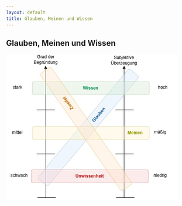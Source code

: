 ```yaml
---
layout: default
title: Glauben, Meinen und Wissen
---
```


## Glauben, Meinen und Wissen

![Glauben, Meinen und Wissen](pages/img/glauben-wissen-meinen.jpg)